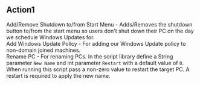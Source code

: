## Action1
Add/Remove Shutdown to/from Start Menu - Adds/Removes the shutdown button to/from the start menu so users don't shut down their PC on the day we schedule Windows Updates for.  
Add Windows Update Policy - For adding our Windows Update policy to non-domain joined machines.  
Rename PC - For renaming PCs. In the script library define a String parameter `New Name` and int parameter `Restart` with a default value of `0`. When running this script pass a non-zero value to restart the target PC. A restart is required to apply the new name.  
